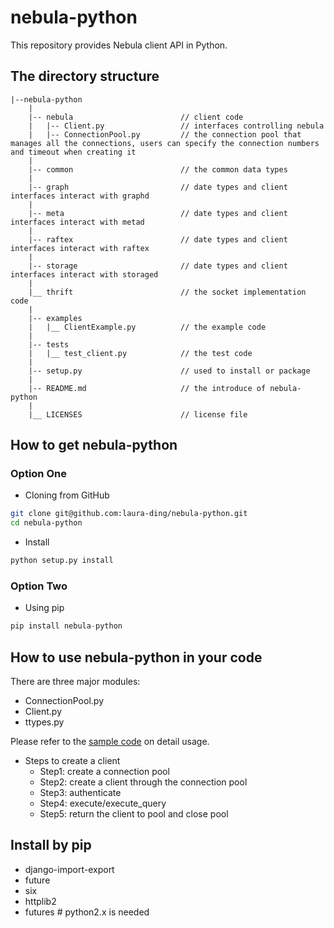 # nebula-python

This repository provides Nebula client API in Python.

## The directory structure

```text
|--nebula-python
    |
    |-- nebula                        // client code
    |   |-- Client.py                 // interfaces controlling nebula
    |   |-- ConnectionPool.py         // the connection pool that manages all the connections, users can specify the connection numbers and timeout when creating it
    |
    |-- common                        // the common data types
    |
    |-- graph                         // date types and client interfaces interact with graphd
    |
    |-- meta                          // date types and client interfaces interact with metad
    |
    |-- raftex                        // date types and client interfaces interact with raftex
    |
    |-- storage                       // date types and client interfaces interact with storaged
    |
    |__ thrift                        // the socket implementation code
    |
    |-- examples
    |   |__ ClientExample.py          // the example code
    |
    |-- tests
    |   |__ test_client.py            // the test code
    |
    |-- setup.py                      // used to install or package
    |
    |-- README.md                     // the introduce of nebula-python
    |
    |__ LICENSES                      // license file
```

## How to get nebula-python

### Option One

- Cloning from GitHub

```bash
git clone git@github.com:laura-ding/nebula-python.git
cd nebula-python
```

- Install

```python
python setup.py install
```

### Option Two

- Using pip

```python
pip install nebula-python
```

## How to use nebula-python in your code

There are three major modules:

- ConnectionPool.py
- Client.py
- ttypes.py

Please refer to the [sample code](examples/ClientExample.py) on detail usage.

- Steps to create a client
  - Step1: create a connection pool
  - Step2: create a client through the connection pool
  - Step3: authenticate
  - Step4: execute/execute_query
  - Step5: return the client to pool and close pool

## Install by pip

- django-import-export
- future
- six
- httplib2
- futures   # python2.x is needed
